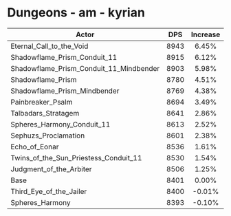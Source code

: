 # Dungeons - am - kyrian
| Actor | DPS | Increase |
|---|:---:|:---:|
|Eternal_Call_to_the_Void|8943|6.45%|
|Shadowflame_Prism_Conduit_11|8915|6.12%|
|Shadowflame_Prism_Conduit_11_Mindbender|8903|5.98%|
|Shadowflame_Prism|8780|4.51%|
|Shadowflame_Prism_Mindbender|8769|4.38%|
|Painbreaker_Psalm|8694|3.49%|
|Talbadars_Stratagem|8641|2.86%|
|Spheres_Harmony_Conduit_11|8613|2.52%|
|Sephuzs_Proclamation|8601|2.38%|
|Echo_of_Eonar|8536|1.61%|
|Twins_of_the_Sun_Priestess_Conduit_11|8530|1.54%|
|Judgment_of_the_Arbiter|8506|1.25%|
|Base|8401|0.00%|
|Third_Eye_of_the_Jailer|8400|-0.01%|
|Spheres_Harmony|8393|-0.10%|

